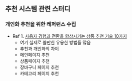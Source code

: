 ## 추천 시스템 관련 스터디

### 개인화 추천을 위한 레퍼런스 수집
- Ref 1. [사용자 경험과 전환을 향상시키는 상품 추천 기술 10가지](https://nethru.co.kr/bbs/board.php?bo_table=notice&wr_id=72&page=3)
  - 여기 실제로 쓸만한 유용한 방법들 많음
  - 추천과 개인화의 차이
  - 메인페이지 추천
  - 상품페이지 추천
  - 장바구니 페이지 추천
  - 카테고리 페이지 추천
